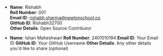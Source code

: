 - **Name**: Rishabh  
  **Roll Number**: 001  
  **Email ID**: rishabh.sharma@newtonschool.co   
  **GitHub ID**: Rishabh32700   
  **Other Details**: Open Source Contributor

- **Name**: Ishan Maheshwari
**Roll Number**: 2401010194
**Email ID**: Your Email ID
**GitHub ID**: Your GitHub Username
**Other Details**: Any other details you'd like to share (optional)